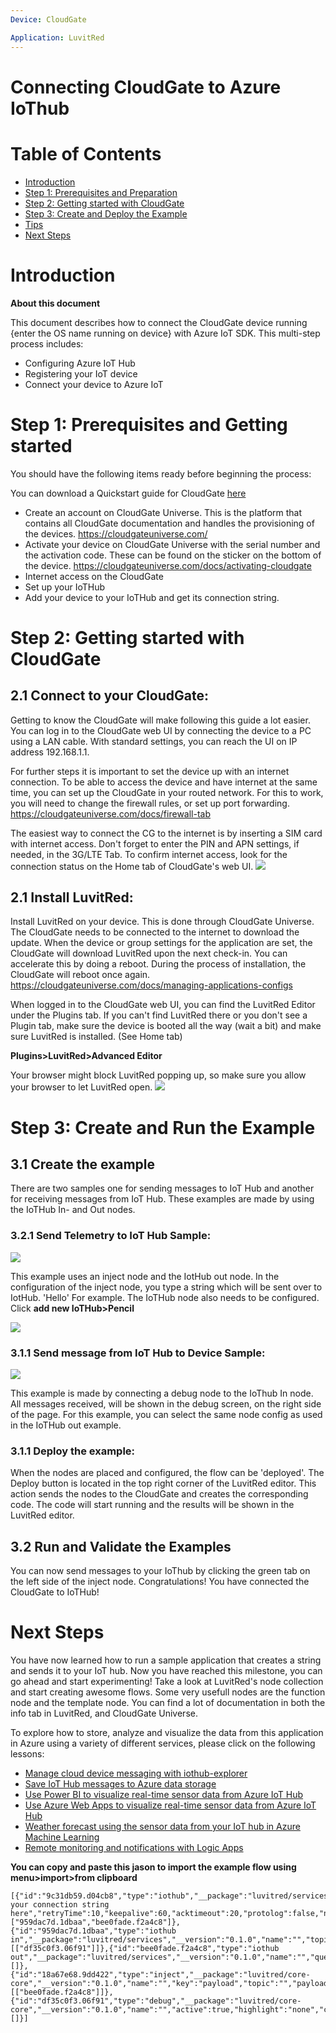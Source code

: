 ```yaml
---
Device: CloudGate

Application: LuvitRed
---
```


Connecting CloudGate to Azure IoThub
===


# Table of Contents

-   [Introduction](#Introduction)
-   [Step 1: Prerequisites and Preparation](#Prerequisites)
-   [Step 2: Getting started with CloudGate](#Build)
-   [Step 3: Create and Deploy the Example](#Build)
-   [Tips](#tips)
-   [Next Steps](#NextSteps)

<a name="Introduction"></a>
# Introduction

**About this document**

This document describes how to connect the CloudGate device running {enter the OS name running on device} with Azure IoT SDK. This multi-step process includes:
-   Configuring Azure IoT Hub
-   Registering your IoT device
-   Connect your device to Azure IoT

<a name="Prerequisites"></a>
# Step 1: Prerequisites and Getting started

You should have the following items ready before beginning the process:

You can download a Quickstart guide for CloudGate [here](https://cloudgateuniverse.com/system/files/Documentation/2003998_-_cloudgate_qsg_lte_2003998.pdf)

-   Create an account on CloudGate Universe. This is the platform that contains all CloudGate documentation and handles the provisioning of the devices.
https://cloudgateuniverse.com/
-   Activate your device on CloudGate Universe with the serial number and the activation code. These can be found on the sticker on the bottom of the device. https://cloudgateuniverse.com/docs/activating-cloudgate
-   Internet access on the CloudGate
-   Set up your IoTHub
-   Add your device to your IoTHub and get its connection string. 

<a name="LuvitRed"></a>
# Step 2: Getting started with CloudGate

## 2.1 Connect to your CloudGate:
Getting to know the CloudGate will make following this guide a lot easier. You can log in to the CloudGate web UI by connecting the device to a PC using a LAN cable. With standard settings, you can reach the UI on IP address 192.168.1.1.

For further steps it is important to set the device up with an internet connection. To be able to access the device and have internet at the same time, you can set up the CloudGate in your routed network. For this to work, you will need to change the firewall rules, or set up port forwarding.  https://cloudgateuniverse.com/docs/firewall-tab 

The easiest way to connect the CG to the internet is by inserting a SIM card with internet access. Don't forget to enter the PIN and APN settings, if needed, in the 3G/LTE Tab. To confirm internet access, look for the connection status on the Home tab of CloudGate's web UI.  ![](./connection_status.png)

## 2.1 Install LuvitRed:
 Install LuvitRed on your device. This is done through CloudGate Universe. The CloudGate needs to be connected to the internet to download the update. When the device or group settings for the application are set, the CloudGate will download LuvitRed upon the next check-in. You can accelerate this by doing a reboot. During the process of installation, the CloudGate will reboot once again. 
https://cloudgateuniverse.com/docs/managing-applications-configs

When logged in to the CloudGate web UI, you can find the LuvitRed Editor under the Plugins tab. If you can't find LuvitRed there or you don't see a Plugin tab, make sure the device is booted all the way (wait a bit) and make sure LuvitRed is installed. (See Home tab)

**Plugins>LuvitRed>Advanced Editor**

Your browser might block LuvitRed popping up, so make sure you allow your browser to let LuvitRed open. ![](./popup.png)

<a name="Build"></a>
# Step 3: Create and Run the Example

<a name="Step-3-1-Build"></a>
## 3.1 Create the example

There are two samples one for sending messages to IoT Hub and another for receiving messages from IoT Hub. These examples are made by using the IoTHub In- and Out nodes. 
    
### 3.2.1 Send Telemetry to IoT Hub Sample:
![](./example.png)

This example uses an inject node and the IotHub out node. In the configuration of the inject node, you type a string which will be sent over to IotHub. 'Hello' For example. 
The IoTHub node also needs to be configured. Click **add new IoTHub>Pencil**

![](./azure_settings.png)

 

### 3.1.1 Send message from IoT Hub to Device Sample:
![](./example_in.png)

This example is made by connecting a debug node to the IoThub In node. All messages received, will be shown in the debug screen, on the right side of the page. For this example, you can select the same node config as used in the IoTHub out example. 

### 3.1.1 Deploy the example:
When the nodes are placed and configured, the flow can be 'deployed'. The Deploy button is located in the top right corner of the LuvitRed editor. This action sends the nodes to the CloudGate and creates the corresponding code. The code will start running and the results will be shown in the LuvitRed editor. 

<a name="Step-3-3-Run"></a>
## 3.2 Run and Validate the Examples

You can now send messages to your IoThub by clicking the green tab on the left side of the inject node. Congratulations! You have connected the CloudGate to IoTHub!

<a name="NextSteps"></a>
# Next Steps

You have now learned how to run a sample application that creates a string and sends it to your IoT hub. Now you have reached this milestone, you can go ahead and start experimenting! Take a look at LuvitRed's node collection and start creating awesome flows. Some very usefull nodes are the function node and the template node. You can find a lot of documentation in both the info tab in LuvitRed, and CloudGate Universe.  

To explore how to store, analyze and visualize the data from this application in Azure using a variety of different services, please click on the following lessons:

-   [Manage cloud device messaging with iothub-explorer]
-   [Save IoT Hub messages to Azure data storage]
-   [Use Power BI to visualize real-time sensor data from Azure IoT Hub]
-   [Use Azure Web Apps to visualize real-time sensor data from Azure IoT Hub]
-   [Weather forecast using the sensor data from your IoT hub in Azure Machine Learning]
-   [Remote monitoring and notifications with Logic Apps]   

[Manage cloud device messaging with iothub-explorer]: https://docs.microsoft.com/en-us/azure/iot-hub/iot-hub-explorer-cloud-device-messaging
[Save IoT Hub messages to Azure data storage]: https://docs.microsoft.com/en-us/azure/iot-hub/iot-hub-store-data-in-azure-table-storage
[Use Power BI to visualize real-time sensor data from Azure IoT Hub]: https://docs.microsoft.com/en-us/azure/iot-hub/iot-hub-live-data-visualization-in-power-bi
[Use Azure Web Apps to visualize real-time sensor data from Azure IoT Hub]: https://docs.microsoft.com/en-us/azure/iot-hub/iot-hub-live-data-visualization-in-web-apps
[Weather forecast using the sensor data from your IoT hub in Azure Machine Learning]: https://docs.microsoft.com/en-us/azure/iot-hub/iot-hub-weather-forecast-machine-learning
[Remote monitoring and notifications with Logic Apps]: https://docs.microsoft.com/en-us/azure/iot-hub/iot-hub-monitoring-notifications-with-azure-logic-apps
[setup-devbox-linux]: https://github.com/Azure/azure-iot-sdk-c/blob/master/doc/devbox_setup.md
[lnk-setup-iot-hub]: ../../setup_iothub.md
[lnk-manage-iot-hub]: ../../manage_iot_hub.md

**You can copy and paste this jason to import the example flow using menu>import>from clipboard**

	[{"id":"9c31db59.d04cb8","type":"iothub","__package":"luvitred/services","__version":"0.1.0","sas":"put your connection string here","retryTime":10,"keepalive":60,"acktimeout":20,"protolog":false,"name":"","__users":["959dac7d.1dbaa","bee0fade.f2a4c8"]},{"id":"959dac7d.1dbaa","type":"iothub in","__package":"luvitred/services","__version":"0.1.0","name":"","topic":"","iotdevice":"9c31db59.d04cb8","x":262.5,"y":275,"z":"4425fcbd.a60414","wires":[["df35c0f3.06f91"]]},{"id":"bee0fade.f2a4c8","type":"iothub out","__package":"luvitred/services","__version":"0.1.0","name":"","queueenabled":false,"queue":"_ADD_","iotdevice":"9c31db59.d04cb8","x":462.5,"y":175,"z":"4425fcbd.a60414","wires":[]},{"id":"18a67e68.9dd422","type":"inject","__package":"luvitred/core-core","__version":"0.1.0","name":"","key":"payload","topic":"","payload":"Hello","payloadType":"string","fromval":0,"toval":10,"repeat":"","crontab":"","once":false,"x":275,"y":175,"z":"4425fcbd.a60414","wires":[["bee0fade.f2a4c8"]]},{"id":"df35c0f3.06f91","type":"debug","__package":"luvitred/core-core","__version":"0.1.0","name":"","active":true,"highlight":"none","console":"false","complete":"false","x":450,"y":275,"z":"4425fcbd.a60414","wires":[]}]

